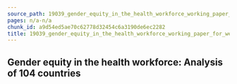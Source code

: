 ```yaml
---
source_path: 19039_gender_equity_in_the_health_workforce_working_paper_for_web_pdf.md
pages: n/a-n/a
chunk_id: a9d54ed5ae70c62778d32454c6a3190de6ec2282
title: 19039_gender_equity_in_the_health_workforce_working_paper_for_web_pdf
---
```

## Gender equity in the health workforce: Analysis of 104 countries
